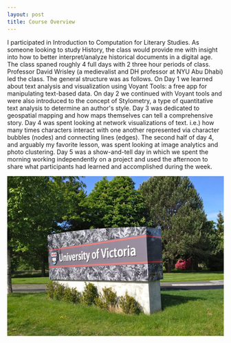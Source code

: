 ```yaml
---
layout: post
title: Course Overview
---
```

I participated in Introduction to Computation for Literary Studies. As someone looking to study History, the class would provide me with insight into how to better interpret/analyze historical documents in a digital age. The class spaned roughly 4 full days with 2 three hour periods of class. Professor David Wrisley (a medievalist and DH professor at NYU Abu Dhabi) led the class. The general structure was as follows. On Day 1 we learned about text analysis and visualization using Voyant Tools: a free app for manipulating text-based data. On day 2 we continued with Voyant tools and were also introduced to the concept of Stylometry, a type of quantitative text analysis to determine an author's style. Day 3 was dedicated to geospatial mapping and how maps themselves can tell a comprehensive story. Day 4 was spent looking at network visualizations of text. i.e.) how many times characters interact with one another represented via character bubbles (nodes) and connecting lines (edges). The second half of day 4, and arguably my favorite lesson, was spent looking at image analytics and photo clustering. Day 5 was a show-and-tell day in which we spent the morning working independently on a project and used the afternoon to share what participants had learned and accomplished during the week.


![](/assets/image/UVIC-sign-photo-2014.jpg)